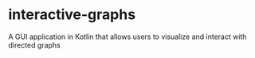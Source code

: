 # interactive-graphs
A GUI application in Kotlin that allows users to visualize and interact with directed graphs
